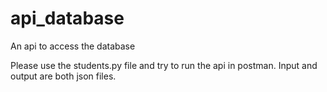 # api_database
An api to access the database

Please use the students.py file and try to run the api in postman.
Input and output are both json files.
